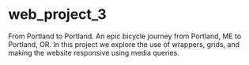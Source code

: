 # web_project_3
From Portland to Portland. An epic bicycle journey from Portland, ME to Portland, OR.
In this project we explore the use of wrappers, grids, and making the website responsive using media queries. 
